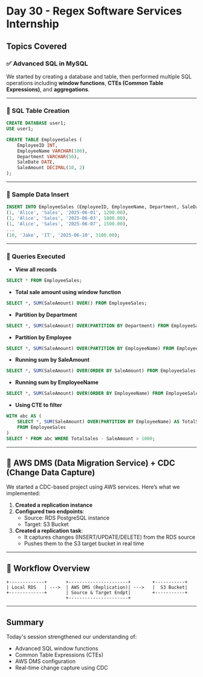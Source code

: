 # Day 30 - Regex Software Services Internship

## Topics Covered

### ✅ Advanced SQL in MySQL

We started by creating a database and table, then performed multiple SQL operations including **window functions**, **CTEs (Common Table Expressions)**, and **aggregations**.

---

### 🔸 SQL Table Creation

```sql
CREATE DATABASE user1;
USE user1;

CREATE TABLE EmployeeSales (
    EmployeeID INT,
    EmployeeName VARCHAR(100),
    Department VARCHAR(50),
    SaleDate DATE,
    SaleAmount DECIMAL(10, 2)
);
```

---

### 🔸 Sample Data Insert

```sql
INSERT INTO EmployeeSales (EmployeeID, EmployeeName, Department, SaleDate, SaleAmount) VALUES
(1, 'Alice', 'Sales', '2025-06-01', 1200.00),
(1, 'Alice', 'Sales', '2025-06-03', 1800.00),
(1, 'Alice', 'Sales', '2025-06-07', 1500.00),
...
(10, 'Jake', 'IT', '2025-06-10', 3100.00);
```

---

### 🔸 Queries Executed

- **View all records**
```sql
SELECT * FROM EmployeeSales;
```

- **Total sale amount using window function**
```sql
SELECT *, SUM(SaleAmount) OVER() FROM EmployeeSales;
```

- **Partition by Department**
```sql
SELECT *, SUM(SaleAmount) OVER(PARTITION BY Department) FROM EmployeeSales;
```

- **Partition by Employee**
```sql
SELECT *, SUM(SaleAmount) OVER(PARTITION BY EmployeeName) FROM EmployeeSales;
```

- **Running sum by SaleAmount**
```sql
SELECT *, SUM(SaleAmount) OVER(ORDER BY SaleAmount) FROM EmployeeSales;
```

- **Running sum by EmployeeName**
```sql
SELECT *, SUM(SaleAmount) OVER(ORDER BY EmployeeName) FROM EmployeeSales;
```

- **Using CTE to filter**
```sql
WITH abc AS (
    SELECT *, SUM(SaleAmount) OVER(PARTITION BY EmployeeName) AS TotalSales
    FROM EmployeeSales
)
SELECT * FROM abc WHERE TotalSales - SaleAmount > 1000;
```

---

## 🔁 AWS DMS (Data Migration Service) + CDC (Change Data Capture)

We started a CDC-based project using AWS services. Here’s what we implemented:

1. **Created a replication instance**
2. **Configured two endpoints**:  
   - Source: RDS PostgreSQL instance  
   - Target: S3 Bucket
3. **Created a replication task**:
   - It captures changes (INSERT/UPDATE/DELETE) from the RDS source
   - Pushes them to the S3 target bucket in real time

---

## 🔄 Workflow Overview

```
+-------------+       +----------------------+        +-----------+
| Local RDS   | --->  | AWS DMS (Replication)| --->   |  S3 Bucket|
+-------------+       | Source & Target Endpt|        +-----------+
                      +----------------------+
```

---

## Summary

Today's session strengthened our understanding of:

- Advanced SQL window functions
- Common Table Expressions (CTEs)
- AWS DMS configuration
- Real-time change capture using CDC
